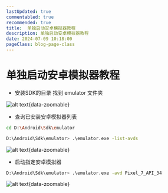 ```yaml
---
lastUpdated: true
commentabled: true
recommended: true
title:  单独启动安卓模拟器教程
description: 单独启动安卓模拟器教程
date: 2024-07-09 10:18:00
pageClass: blog-page-class
---
```


# 单独启动安卓模拟器教程 #

- 安装SDK的目录 找到 emulator 文件夹

![alt text](/images/cmono-QQ截图20240709100918.png){data-zoomable}

- 查询已安装安卓模拟器列表

```bash
cd D:\Android\Sdk\emulator

D:\Android\Sdk\emulator> .\emulator.exe -list-avds
```

![alt text](/images/cmono-QQ截图20240709101138.png){data-zoomable}

- 启动指定安卓模拟器

```bash
D:\Android\Sdk\emulator> .\emulator.exe -avd Pixel_7_API_34
```

![alt text](/images/cmono-QQ截图20240709101227.png){data-zoomable}
